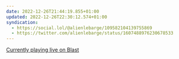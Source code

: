 ```yaml
---
date: 2022-12-26T21:44:19.855+01:00
updated: 2022-12-26T22:30:12.574+01:00
syndication:
  - https://social.lol/@alienlebarge/109582104139755869
  - https://twitter.com/alienlebarge/status/1607488976230678533
---
```

[Currently playing live on Blast](https://blastradio.com/alienlebarge)
